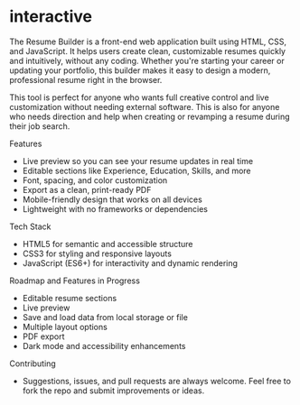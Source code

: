 # interactive

The Resume Builder is a front-end web application built using HTML, CSS, and JavaScript. It helps users create clean, customizable resumes quickly and intuitively, without any coding. Whether you're starting your career or updating your portfolio, this builder makes it easy to design a modern, professional resume right in the browser.

This tool is perfect for anyone who wants full creative control and live customization without needing external software. This is also for anyone who needs direction and help when creating or revamping a resume during their job search.

Features
- Live preview so you can see your resume updates in real time
- Editable sections like Experience, Education, Skills, and more
- Font, spacing, and color customization
- Export as a clean, print-ready PDF
- Mobile-friendly design that works on all devices
- Lightweight with no frameworks or dependencies

Tech Stack
- HTML5 for semantic and accessible structure
- CSS3 for styling and responsive layouts
- JavaScript (ES6+) for interactivity and dynamic rendering

Roadmap and Features in Progress
- Editable resume sections
- Live preview
- Save and load data from local storage or file
- Multiple layout options
- PDF export
- Dark mode and accessibility enhancements

Contributing
- Suggestions, issues, and pull requests are always welcome. Feel free to fork the repo and submit improvements or ideas.
